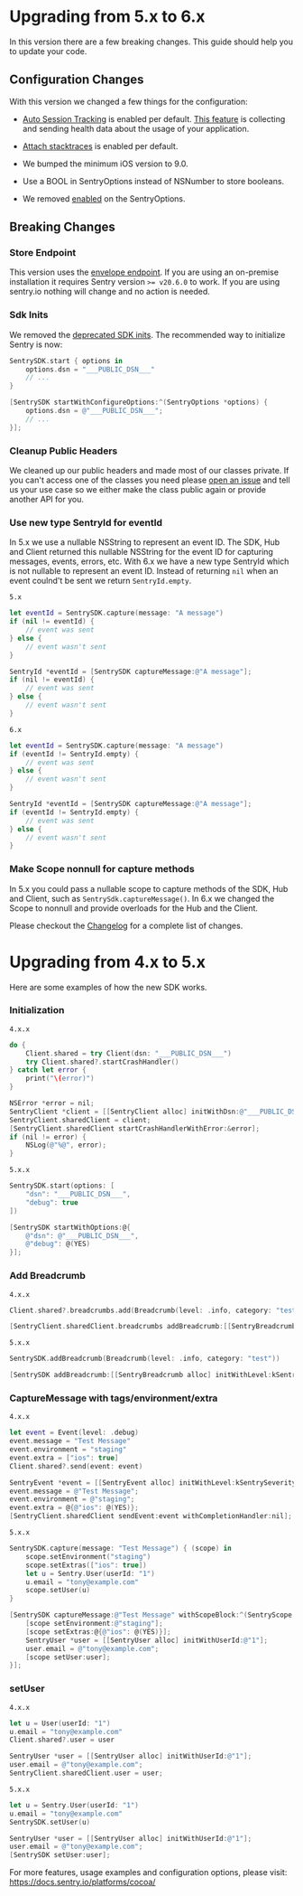 # Upgrading from 5.x to 6.x

In this version there are a few breaking changes. This guide should help you to update your code.

## Configuration Changes

With this version we changed a few things for the configuration:

- [Auto Session Tracking](https://github.com/getsentry/sentry-cocoa/blob/7876949ca78aebfe7883432e35727993c5c30829/Sources/Sentry/include/SentryOptions.h#L101)
is enabled per default.
[This feature](https://docs.sentry.io/product/releases/health/)
is collecting and sending health data about the usage of your
application.

- [Attach stacktraces](https://github.com/getsentry/sentry-cocoa/blob/b5bf9769a158c66a34352556ade243e55f163a27/Sources/Sentry/Public/SentryOptions.h#L109)
 is enabled per default.

- We bumped the minimum iOS version to 9.0.

- Use a BOOL in SentryOptions instead of NSNumber to store booleans.

- We removed [enabled](https://github.com/getsentry/sentry-cocoa/blob/5.2.2/Sources/Sentry/include/SentryOptions.h#L63) on the SentryOptions.

## Breaking Changes

### Store Endpoint

This version uses the [envelope endpoint](https://develop.sentry.dev/sdk/envelopes/).
If you are using an on-premise installation it requires Sentry version
`>= v20.6.0` to work. If you are using sentry.io nothing will change and
no action is needed.

### Sdk Inits

We removed the [deprecated SDK inits](https://github.com/getsentry/sentry-cocoa/blob/5.2.2/Sources/Sentry/include/SentrySDK.h#L35-L47). The recommended way to initialize Sentry is now:

```swift
SentrySDK.start { options in
    options.dsn = "___PUBLIC_DSN___"
    // ...
}
```

```objective-c
[SentrySDK startWithConfigureOptions:^(SentryOptions *options) {
    options.dsn = @"___PUBLIC_DSN___";
    // ...
}];
```

### Cleanup Public Headers

We cleaned up our public headers and made most of our classes private. If you can't access one
of the classes you need please [open an issue](https://github.com/getsentry/sentry-cocoa/issues/new/choose)
and tell us your use case so we either make the class public again or provide another API for you.

### Use new type SentryId for eventId

In 5.x we use a nullable NSString to represent an event ID. The SDK, Hub and Client returned this
nullable NSString for the event ID for capturing messages, events, errors, etc. With 6.x we have a new type SentryId which is not nullable to represent an event ID.
Instead of returning `nil` when an event coulnd't be sent we return `SentryId.empty`.

`5.x`

```swift
let eventId = SentrySDK.capture(message: "A message")
if (nil != eventId) {
    // event was sent
} else {
    // event wasn't sent
}
```

```objective-c
SentryId *eventId = [SentrySDK captureMessage:@"A message"];
if (nil != eventId) {
    // event was sent
} else {
    // event wasn't sent
}
```

`6.x`

```swift
let eventId = SentrySDK.capture(message: "A message")
if (eventId != SentryId.empty) {
    // event was sent
} else {
    // event wasn't sent
}
```

```objective-c
SentryId *eventId = [SentrySDK captureMessage:@"A message"];
if (eventId != SentryId.empty) {
    // event was sent
} else {
    // event wasn't sent
}
```

### Make Scope nonnull for capture methods

In 5.x you could pass a nullable scope to capture methods of the SDK, Hub and Client, such as
`SentrySdk.captureMessage()`. In 6.x we changed the Scope to nonnull and provide overloads
for the Hub and the Client.

Please checkout the [Changelog](CHANGELOG.md) for a complete list of changes.

# Upgrading from 4.x to 5.x

Here are some examples of how the new SDK works.

### Initialization

`4.x.x`

```swift
do {
    Client.shared = try Client(dsn: "___PUBLIC_DSN___")
    try Client.shared?.startCrashHandler()
} catch let error {
    print("\(error)")
}
```

```objective-c
NSError *error = nil;
SentryClient *client = [[SentryClient alloc] initWithDsn:@"___PUBLIC_DSN___" didFailWithError:&error];
SentryClient.sharedClient = client;
[SentryClient.sharedClient startCrashHandlerWithError:&error];
if (nil != error) {
    NSLog(@"%@", error);
}
```

`5.x.x`


```swift
SentrySDK.start(options: [
    "dsn": "___PUBLIC_DSN___",
    "debug": true
])
```

```objective-c
[SentrySDK startWithOptions:@{
    @"dsn": @"___PUBLIC_DSN___",
    @"debug": @(YES)
}];
```

### Add Breadcrumb

`4.x.x`

```swift
Client.shared?.breadcrumbs.add(Breadcrumb(level: .info, category: "test"))
```

```objective-c
[SentryClient.sharedClient.breadcrumbs addBreadcrumb:[[SentryBreadcrumb alloc] initWithLevel:kSentrySeverityInfo category:@"test"]];
```

`5.x.x`

```swift
SentrySDK.addBreadcrumb(Breadcrumb(level: .info, category: "test"))
```

```objective-c
[SentrySDK addBreadcrumb:[[SentryBreadcrumb alloc] initWithLevel:kSentrySeverityInfo category:@"test"]];
```

### CaptureMessage with tags/environment/extra

`4.x.x`

```swift
let event = Event(level: .debug)
event.message = "Test Message"
event.environment = "staging"
event.extra = ["ios": true]
Client.shared?.send(event: event)
```

```objective-c
SentryEvent *event = [[SentryEvent alloc] initWithLevel:kSentrySeverityDebug];
event.message = @"Test Message";
event.environment = @"staging";
event.extra = @{@"ios": @(YES)};
[SentryClient.sharedClient sendEvent:event withCompletionHandler:nil];
```

`5.x.x`

```swift
SentrySDK.capture(message: "Test Message") { (scope) in
    scope.setEnvironment("staging")
    scope.setExtras(["ios": true])
    let u = Sentry.User(userId: "1")
    u.email = "tony@example.com"
    scope.setUser(u)
}
```

```objective-c
[SentrySDK captureMessage:@"Test Message" withScopeBlock:^(SentryScope * _Nonnull scope) {
    [scope setEnvironment:@"staging"];
    [scope setExtras:@{@"ios": @(YES)}];
    SentryUser *user = [[SentryUser alloc] initWithUserId:@"1"];
    user.email = @"tony@example.com";
    [scope setUser:user];
}];
```

### setUser

`4.x.x`

```swift
let u = User(userId: "1")
u.email = "tony@example.com"
Client.shared?.user = user
```

```objective-c
SentryUser *user = [[SentryUser alloc] initWithUserId:@"1"];
user.email = @"tony@example.com";
SentryClient.sharedClient.user = user;
```

`5.x.x`

```swift
let u = Sentry.User(userId: "1")
u.email = "tony@example.com"
SentrySDK.setUser(u)
```

```objective-c
SentryUser *user = [[SentryUser alloc] initWithUserId:@"1"];
user.email = @"tony@example.com";
[SentrySDK setUser:user];
```

For more features, usage examples and configuration options, please visit: https://docs.sentry.io/platforms/cocoa/
